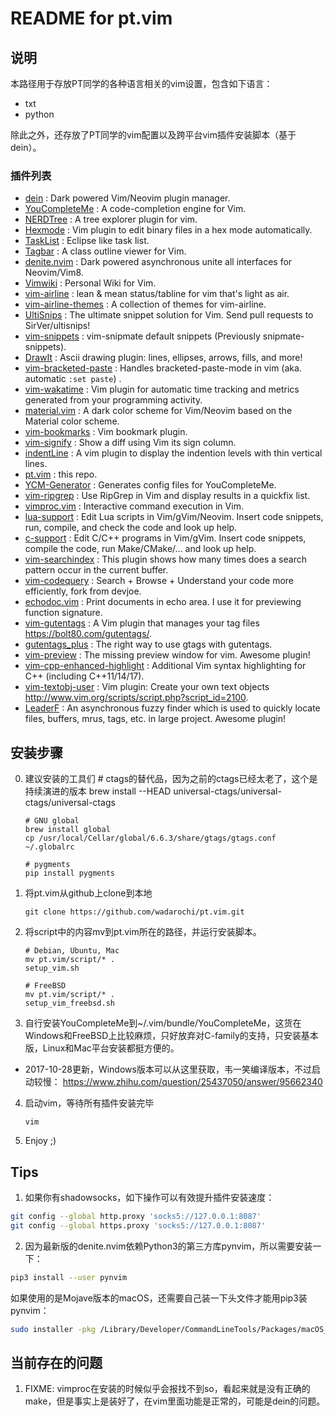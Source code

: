 # README for pt.vim

## 说明
本路径用于存放PT同学的各种语言相关的vim设置，包含如下语言：
* txt
* python

除此之外，还存放了PT同学的vim配置以及跨平台vim插件安装脚本（基于dein）。

### 插件列表
* [dein](https://github.com/Shougo/dein.vim) : Dark powered Vim/Neovim plugin manager.
* [YouCompleteMe](https://valloric.github.io/YouCompleteMe/) : A code-completion engine for Vim.
* [NERDTree](https://github.com/scrooloose/nerdtree) : A tree explorer plugin for vim.
* [Hexmode](https://github.com/fidian/hexmode) : Vim plugin to edit binary files in a hex mode automatically.
* [TaskList](https://github.com/vim-scripts/TaskList.vim) : Eclipse like task list.
* [Tagbar](https://majutsushi.github.io/tagbar/) : A class outline viewer for Vim.
* [denite.nvim](https://github.com/Shougo/denite.nvim) : Dark powered asynchronous unite all interfaces for Neovim/Vim8.
* [Vimwiki](https://github.com/vimwiki/vimwiki) : Personal Wiki for Vim.
* [vim-airline](https://github.com/vim-airline/vim-airline) : lean & mean status/tabline for vim that's light as air.
* [vim-airline-themes](https://github.com/vim-airline/vim-airline-themes) : A collection of themes for vim-airline.
* [UltiSnips](https://github.com/SirVer/ultisnips) : The ultimate snippet solution for Vim. Send pull requests to SirVer/ultisnips!
* [vim-snippets](https://github.com/honza/vim-snippets) : vim-snipmate default snippets (Previously snipmate-snippets).
* [DrawIt](https://github.com/vim-scripts/DrawIt) : Ascii drawing plugin: lines, ellipses, arrows, fills, and more!
* [vim-bracketed-paste](https://github.com/ConradIrwin/vim-bracketed-paste) : Handles bracketed-paste-mode in vim (aka. automatic `:set paste`) .
* [vim-wakatime](https://github.com/wakatime/vim-wakatime) : Vim plugin for automatic time tracking and metrics generated from your programming activity.
* [material.vim](https://github.com/kaicataldo/material.vim) : A dark color scheme for Vim/Neovim based on the Material color scheme.
* [vim-bookmarks](https://github.com/MattesGroeger/vim-bookmarks) : Vim bookmark plugin.
* [vim-signify](https://github.com/mhinz/vim-signify) : Show a diff using Vim its sign column.
* [indentLine](https://github.com/Yggdroot/indentLine) : A vim plugin to display the indention levels with thin vertical lines.
* [pt.vim](https://github.com/wadarochi/pt.vim) : this repo.
* [YCM-Generator](https://github.com/rdnetto/YCM-Generator) : Generates config files for YouCompleteMe.
* [vim-ripgrep](https://github.com/jremmen/vim-ripgrep) : Use RipGrep in Vim and display results in a quickfix list.
* [vimproc.vim](https://github.com/Shougo/vimproc.vim) : Interactive command execution in Vim.
* [lua-support](https://github.com/WolfgangMehner/lua-support) : Edit Lua scripts in Vim/gVim/Neovim. Insert code snippets, run, compile, and check the code and look up help.
* [c-support](https://github.com/WolfgangMehner/c-support) : Edit C/C++ programs in Vim/gVim. Insert code snippets, compile the code, run Make/CMake/... and look up help.
* [vim-searchindex](https://github.com/google/vim-searchindex) : This plugin shows how many times does a search pattern occur in the current buffer.
* [vim-codequery](https://github.com/wadarochi/vim-codequery) : Search + Browse + Understand your code more efficiently, fork from devjoe. 
* [echodoc.vim](https://github.com/Shougo/echodoc.vim) : Print documents in echo area. I use it for previewing function signature.
* [vim-gutentags](https://github.com/ludovicchabant/vim-gutentags) : A Vim plugin that manages your tag files https://bolt80.com/gutentags/.
* [gutentags_plus](https://github.com/skywind3000/gutentags_plus) : The right way to use gtags with gutentags.
* [vim-preview](https://github.com/skywind3000/vim-preview) : The missing preview window for vim. Awesome plugin!
* [vim-cpp-enhanced-highlight](https://github.com/octol/vim-cpp-enhanced-highlight) : Additional Vim syntax highlighting for C++ (including C++11/14/17).
* [vim-textobj-user](https://github.com/kana/vim-textobj-user) : Vim plugin: Create your own text objects http://www.vim.org/scripts/script.php?script_id=2100.
* [LeaderF](https://github.com/Yggdroot/LeaderF) : An asynchronous fuzzy finder which is used to quickly locate files, buffers, mrus, tags, etc. in large project. Awesome plugin!

## 安装步骤
 0. 建议安装的工具们
        # ctags的替代品，因为之前的ctags已经太老了，这个是持续演进的版本
        brew install --HEAD universal-ctags/universal-ctags/universal-ctags

        # GNU global
        brew install global
        cp /usr/local/Cellar/global/6.6.3/share/gtags/gtags.conf ~/.globalrc

        # pygments
        pip install pygments

 1. 将pt.vim从github上clone到本地

        git clone https://github.com/wadarochi/pt.vim.git

 2. 将script中的内容mv到pt.vim所在的路径，并运行安装脚本。

        # Debian, Ubuntu, Mac
        mv pt.vim/script/* .
        setup_vim.sh

        # FreeBSD
        mv pt.vim/script/* .
        setup_vim_freebsd.sh

 3. 自行安装YouCompleteMe到~/.vim/bundle/YouCompleteMe，这货在Windows和FreeBSD上比较麻烦，只好放弃对C-family的支持，只安装基本版，Linux和Mac平台安装都挺方便的。
  * 2017-10-28更新，Windows版本可以从这里获取，韦一笑编译版本，不过启动较慢：
        https://www.zhihu.com/question/25437050/answer/95662340

 4. 启动vim，等待所有插件安装完毕

        vim

 5. Enjoy ;)

## Tips
 1. 如果你有shadowsocks，如下操作可以有效提升插件安装速度：

~~~bash
git config --global http.proxy 'socks5://127.0.0.1:8087'
git config --global https.proxy 'socks5://127.0.0.1:8087'
~~~

2. 因为最新版的denite.nvim依赖Python3的第三方库pynvim，所以需要安装一下：
~~~bash
pip3 install --user pynvim
~~~

如果使用的是Mojave版本的macOS，还需要自己装一下头文件才能用pip3装pynvim：
~~~bash
sudo installer -pkg /Library/Developer/CommandLineTools/Packages/macOS_SDK_headers_for_macOS_10.14.pkg -target /
~~~

## 当前存在的问题
 1. FIXME: vimproc在安装的时候似乎会报找不到so，看起来就是没有正确的make，但是事实上是装好了，在vim里面功能是正常的，可能是dein的问题。
